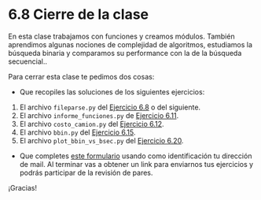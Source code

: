 # 6.8 Cierre de la clase

En esta clase trabajamos con funciones y creamos módulos. También aprendimos algunas nociones de complejidad de algoritmos, estudiamos la búsqueda binaria y  comparamos su performance con la de la búsqueda secuencial..


Para cerrar esta clase te pedimos dos cosas:

* Que recopiles las soluciones de los siguientes ejercicios:
 1. El archivo `fileparse.py` del [Ejercicio 6.8](../06_Organizacion_y_Complejidad/03_Funciones.md#ejercicio-68-conversion-de-tipo) o del siguiente.
 2. El archivo `informe_funciones.py` de [Ejercicio 6.11](../06_Organizacion_y_Complejidad/04_Modulos.md#ejercicio-611-usemos-tu-modulo).
 3. El archivo `costo_camion.py` del [Ejercicio 6.12](../06_Organizacion_y_Complejidad/04_Modulos.md#ejercicio-612-un-poco-mas-alla).
 4. El archivo `bbin.py` del [Ejercicio 6.15](../06_Organizacion_y_Complejidad/06_Complejidad.md#ejercicio-615-insertar-un-elemento-en-una-lista).
 5. El archivo `plot_bbin_vs_bsec.py` del [Ejercicio 6.20](../06_Organizacion_y_Complejidad/07_graficos_de_complejidad.md#ejercicio-620-busqueda-binaria-vs-busqueda-secuencial).

* Que completes [este formulario](https://docs.google.com/forms/d/10JnOLA09JU8PesE9zNZ2gbjCpwn0xsKkpu5yyhJQkng) usando como identificación tu dirección de mail.  Al terminar vas a obtener un link para enviarnos tus ejercicios y podrás participar de la revisión de pares.

¡Gracias! 



